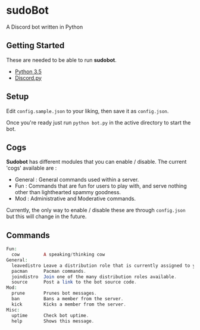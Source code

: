 # sudoBot
A Discord bot written in Python

## Getting Started

These are needed to be able to run **sudobot**.

- [Python 3.5](https://www.python.org/)
- [Discord.py](https://github.com/Rapptz/discord.py)

## Setup

Edit `config.sample.json` to your liking, then save it as `config.json`.

Once you're ready just run `python bot.py` in the active directory to start the bot.

## Cogs

**Sudobot** has different modules that you can enable / disable. The current 'cogs' available are : 

- General : General commands used within a server. 
- Fun : Commands that are fun for users to play with, and serve nothing other than lighthearted spammy goodness.
- Mod : Administrative and Moderative commands.

Currently, the only way to enable / disable these are through `config.json` but this will change in the future.

## Commands
```php
Fun:
  cow         A speaking/thinking cow
General:
  leavedistro Leave a distribution role that is currently assigned to you.
  pacman      Pacman commands.
  joindistro  Join one of the many distribution roles available.
  source      Post a link to the bot source code.
Mod:
  prune       Prunes bot messages.
  ban         Bans a member from the server.
  kick        Kicks a member from the server.
Misc:
  uptime      Check bot uptime.
  help        Shows this message.
```
